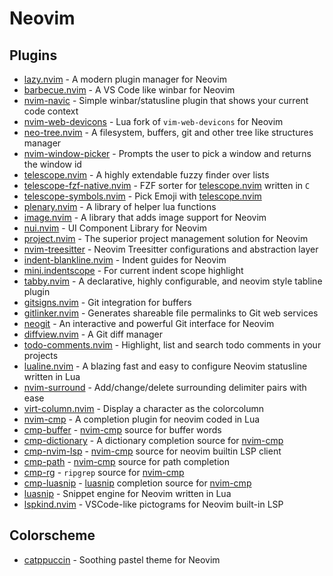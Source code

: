 # Neovim

## Plugins

- [lazy.nvim] - A modern plugin manager for Neovim
- [barbecue.nvim] - A VS Code like winbar for Neovim
- [nvim-navic] - Simple winbar/statusline plugin that shows your current code context
- [nvim-web-devicons] - Lua fork of `vim-web-devicons` for Neovim
- [neo-tree.nvim] - A filesystem, buffers, git and other tree like structures manager
- [nvim-window-picker] - Prompts the user to pick a window and returns the window id
- [telescope.nvim] - A highly extendable fuzzy finder over lists
- [telescope-fzf-native.nvim] - FZF sorter for [telescope.nvim] written in `C`
- [telescope-symbols.nvim] - Pick Emoji with [telescope.nvim]
- [plenary.nvim] - A library of helper lua functions
- [image.nvim] - A library that adds image support for Neovim
- [nui.nvim] - UI Component Library for Neovim
- [project.nvim] - The superior project management solution for Neovim
- [nvim-treesitter] - Neovim Treesitter configurations and abstraction layer
- [indent-blankline.nvim] - Indent guides for Neovim
- [mini.indentscope] - For current indent scope highlight
- [tabby.nvim] - A declarative, highly configurable, and neovim style tabline plugin
- [gitsigns.nvim] - Git integration for buffers
- [gitlinker.nvim] - Generates shareable file permalinks to Git web services
- [neogit] - An interactive and powerful Git interface for Neovim
- [diffview.nvim] - A Git diff manager
- [todo-comments.nvim] - Highlight, list and search todo comments in your projects
- [lualine.nvim] - A blazing fast and easy to configure Neovim statusline written in Lua
- [nvim-surround] - Add/change/delete surrounding delimiter pairs with ease
- [virt-column.nvim] - Display a character as the colorcolumn
- [nvim-cmp] - A completion plugin for neovim coded in Lua
- [cmp-buffer] - [nvim-cmp] source for buffer words
- [cmp-dictionary] - A dictionary completion source for [nvim-cmp]
- [cmp-nvim-lsp] - [nvim-cmp] source for neovim builtin LSP client
- [cmp-path] - [nvim-cmp] source for path completion
- [cmp-rg] - `ripgrep` source for [nvim-cmp]
- [cmp-luasnip] - [luasnip] completion source for [nvim-cmp]
- [luasnip] - Snippet engine for Neovim written in Lua
- [lspkind.nvim] - VSCode-like pictograms for Neovim built-in LSP

## Colorscheme

- [catppuccin] - Soothing pastel theme for Neovim

[lazy.nvim]: https://github.com/folke/lazy.nvim
[barbecue.nvim]: https://github.com/utilyre/barbecue.nvim
[nvim-navic]: https://github.com/SmiteshP/nvim-navic
[nvim-web-devicons]: https://github.com/nvim-tree/nvim-web-devicons
[neo-tree.nvim]: https://github.com/nvim-neo-tree/neo-tree.nvim
[nvim-window-picker]: https://github.com/s1n7ax/nvim-window-picker
[telescope.nvim]: https://github.com/nvim-telescope/telescope.nvim
[telescope-fzf-native.nvim]: https://github.com/nvim-telescope/telescope-fzf-native.nvim
[telescope-symbols.nvim]: https://github.com/nvim-telescope/telescope-symbols.nvim
[project.nvim]: https://github.com/ahmedkhalf/project.nvim
[nvim-treesitter]: https://github.com/nvim-treesitter/nvim-treesitter
[indent-blankline.nvim]: https://github.com/lukas-reineke/indent-blankline.nvim
[mini.indentscope]: https://github.com/echasnovski/mini.indentscope
[tabby.nvim]: https://github.com/nanozuki/tabby.nvim
[gitsigns.nvim]: https://github.com/lewis6991/gitsigns.nvim
[gitlinker.nvim]: https://github.com/ruifm/gitlinker.nvim
[neogit]: https://github.com/neogitorg/neogit
[todo-comments.nvim]: https://github.com/folke/todo-comments.nvim
[lualine.nvim]: https://github.com/nvim-lualine/lualine.nvim
[nvim-surround]: https://github.com/kylechui/nvim-surround
[virt-column.nvim]: https://github.com/lukas-reineke/virt-column.nvim
[diffview.nvim]: https://github.com/sindrets/diffview.nvim
[nvim-cmp]: https://github.com/hrsh7th/nvim-cmp
[cmp-buffer]: https://arc.net/l/quote/qnikvplr
[cmp-dictionary]: https://github.com/uga-rosa/cmp-dictionary
[cmp-nvim-lsp]: https://github.com/hrsh7th/cmp-nvim-lsp
[cmp-path]: https://github.com/hrsh7th/cmp-path
[cmp-rg]: https://github.com/lukas-reineke/cmp-rg
[cmp-luasnip]: https://github.com/saadparwaiz1/cmp_luasnip
[luasnip]: https://github.com/L3MON4D3/LuaSnip
[lspkind.nvim]: https://github.com/onsails/lspkind.nvim

[catppuccin]: https://github.com/catppuccin/nvim
[plenary.nvim]: https://github.com/nvim-lua/plenary.nvim
[image.nvim]: https://github.com/3rd/image.nvim
[nui.nvim]: https://github.com/MunifTanjim/nui.nvim
